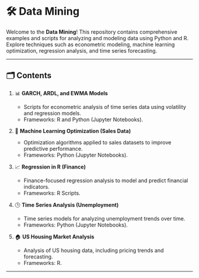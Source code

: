 # 🛠️ Data Mining 

Welcome to the **Data Mining**! This repository contains comprehensive examples and scripts for analyzing and modeling data using Python and R. Explore techniques such as econometric modeling, machine learning optimization, regression analysis, and time series forecasting.  

---

## 🗂️ Contents  

1. 📊 **GARCH, ARDL, and EWMA Models**  
   - Scripts for econometric analysis of time series data using volatility and regression models.  
   - Frameworks: R and Python (Jupyter Notebooks).  

2. 🤖 **Machine Learning Optimization (Sales Data)**  
   - Optimization algorithms applied to sales datasets to improve predictive performance.  
   - Frameworks: Python (Jupyter Notebooks).  

3. 📈 **Regression in R (Finance)**  
   - Finance-focused regression analysis to model and predict financial indicators.  
   - Frameworks: R Scripts.  

4. 🕒 **Time Series Analysis (Unemployment)**  
   - Time series models for analyzing unemployment trends over time.  
   - Frameworks: Python (Jupyter Notebooks).  

5. 🏠 **US Housing Market Analysis**  
   - Analysis of US housing data, including pricing trends and forecasting.  
   - Frameworks: R.  

---


